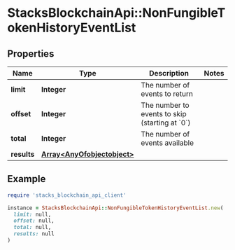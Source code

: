 # StacksBlockchainApi::NonFungibleTokenHistoryEventList

## Properties

| Name | Type | Description | Notes |
| ---- | ---- | ----------- | ----- |
| **limit** | **Integer** | The number of events to return |  |
| **offset** | **Integer** | The number to events to skip (starting at &#x60;0&#x60;) |  |
| **total** | **Integer** | The number of events available |  |
| **results** | [**Array&lt;AnyOfobjectobject&gt;**](AnyOfobjectobject.md) |  |  |

## Example

```ruby
require 'stacks_blockchain_api_client'

instance = StacksBlockchainApi::NonFungibleTokenHistoryEventList.new(
  limit: null,
  offset: null,
  total: null,
  results: null
)
```

